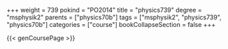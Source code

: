 +++
weight = 739
pokind = "PO2014"
title = "physics739"
degree = "msphysik2"
parents = ["physics70b"]
tags = ["msphysik2", "physics739", "physics70b"]
categories = ["course"]
bookCollapseSection = false
+++

{{< genCoursePage >}}
